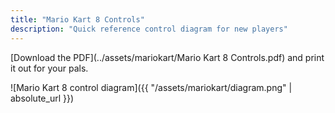 ```yaml
---
title: "Mario Kart 8 Controls"
description: "Quick reference control diagram for new players"
---
```


[Download the PDF](../assets/mariokart/Mario Kart 8 Controls.pdf) and print it out for your pals.

![Mario Kart 8 control diagram]({{ "/assets/mariokart/diagram.png" | absolute_url }})
